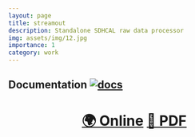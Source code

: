 ```yaml
---
layout: page
title: streamout
description: Standalone SDHCAL raw data processor
img: assets/img/12.jpg
importance: 1
category: work
---
```



## Documentation [![docs](https://github.com/SDHCAL/streamout/actions/workflows/Docs.yml/badge.svg)](https://github.com/SDHCAL/streamout/actions/workflows/Docs.yml)

<h1 align="center">
  <a href="https://SDHCAL.github.io/streamout/">🌍 Online</a>
  <a href="https://SDHCAL.github.io/streamout/streamout_Manual.pdf">📖 PDF</a>
</h1>
